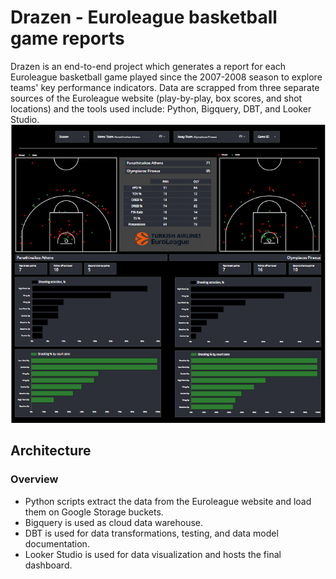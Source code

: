 # Drazen - Euroleague basketball game reports
Drazen is an end-to-end project which generates a report for each Euroleague basketball game played since the 2007-2008 season to explore teams' key performance indicators.
Data are scrapped from three separate sources of the Euroleague website (play-by-play, box scores, and shot locations) and the tools used include: Python, Bigquery, DBT, and Looker Studio.
![GitHub Logo](img/game_report_dashboard.PNG)



## Architecture 

### Overview

* Python scripts extract the data from the Euroleague website and load them on Google Storage buckets.
* Bigquery is used as cloud data warehouse.
* DBT is used for data transformations, testing, and data model documentation.
* Looker Studio is used for data visualization and hosts the final dashboard.
